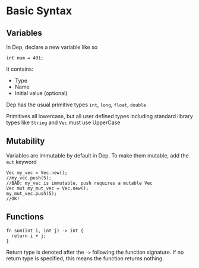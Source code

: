 
# Basic Syntax

## Variables

In Dep, declare a new variable like so

```dep
int num = 401;
```

It contains:
 * Type 
 * Name 
 * Initial value (optional)

Dep has the usual primitive types `int`, `long`, `float`, `double`

Primitives all lowercase, but all user defined types including standard library types like `String` and `Vec` must use UpperCase

## Mutability

Variables are immutable by default in Dep. To make them mutable, add the `mut` keyword

```dep
Vec my_vec = Vec.new();
//my_vec.push(5);
//BAD: my_vec is immutable, push requires a mutable Vec
Vec mut my_mut_vec = Vec.new();
my_mut_vec.push(5);
//OK!
```

## Functions

```dep
fn sum(int i, int j) -> int {
  return i + j;
}
```

Return type is denoted after the `->` following the function signature. If no return type is specified, this means the function returns nothing.
